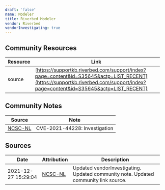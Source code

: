 ```yaml
---
draft: 'false'
name: Modeler
title: Riverbed Modeler
vendor: Riverbed
vendorInvestigating: true
---
```



## Community Resources
| Resource | Link |
| --- | --- |
| source | [https://supportkb.riverbed.com/support/index?page=content&id=S35645&actp=LIST_RECENT](https://supportkb.riverbed.com/support/index?page=content&id=S35645&actp=LIST_RECENT) |

## Community Notes
| Source | Note |
| --- | --- |
| [NCSC-NL](https://github.com/NCSC-NL/log4shell/blob/main/software/README.md) | CVE-2021-44228: Investigation </ul> |

## Sources
| Date | Attribution | Description |
| --- | --- | --- |
| 2021-12-27 15:29:04 | [NCSC-NL](https://github.com/NCSC-NL/log4shell/blob/main/software/README.md) | Updated vendorInvestigating. Updated community note. Updated community link source.  |
